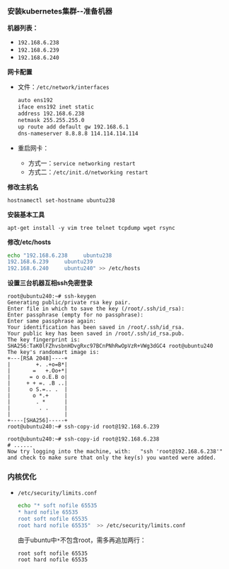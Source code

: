 ### 安装kubernetes集群--准备机器

**机器列表：**

- `192.168.6.238`
- `192.168.6.239`
- `192.168.6.240`

**网卡配置**

- 文件：`/etc/network/interfaces`

  ```bash
  auto ens192
  iface ens192 inet static
  address 192.168.6.238
  netmask 255.255.255.0
  up route add default gw 192.168.6.1
  dns-nameserver 8.8.8.8 114.114.114.114
  ```

- 重启网卡：

  - 方式一：`service networking restart`
  - 方式二：`/etc/init.d/networking restart`

**修改主机名**

```
hostnamectl set-hostname ubuntu238
```

**安装基本工具**

    apt-get install -y vim tree telnet tcpdump wget rsync
**修改/etc/hosts**

```bash
echo "192.168.6.238     ubuntu238
192.168.6.239     ubuntu239
192.168.6.240     ubuntu240" >> /etc/hosts
```



**设置三台机器互相ssh免密登录**

```
root@ubuntu240:~# ssh-keygen
Generating public/private rsa key pair.
Enter file in which to save the key (/root/.ssh/id_rsa):
Enter passphrase (empty for no passphrase):
Enter same passphrase again:
Your identification has been saved in /root/.ssh/id_rsa.
Your public key has been saved in /root/.ssh/id_rsa.pub.
The key fingerprint is:
SHA256:TaK0lFZhvsbnHDvgRxc97BCnPNhRwOpVzR+VWg3dGC4 root@ubuntu240
The key's randomart image is:
+---[RSA 2048]----+
|        +. .+o=B*|
|       =   +.Oo+*|
|      = o o.E.B o|
|     + + =. .B ..|
|      o S.=.. .  |
|       o *.+     |
|        . *      |
|         . .     |
|                 |
+----[SHA256]-----+
root@ubuntu240:~# ssh-copy-id root@192.168.6.239

root@ubuntu240:~# ssh-copy-id root@192.168.6.238
# ......
Now try logging into the machine, with:   "ssh 'root@192.168.6.238'"
and check to make sure that only the key(s) you wanted were added.
```



### 内核优化

- `/etc/security/limits.conf`

  ```bash
  echo "* soft nofile 65535
  * hard nofile 65535
  root soft nofile 65535
  root hard nofile 65535"  >> /etc/security/limits.conf
  ```

  由于ubuntu中`*`不包含root，需多再追加两行：

  ```
  root soft nofile 65535
  root hard nofile 65535
  ```

  